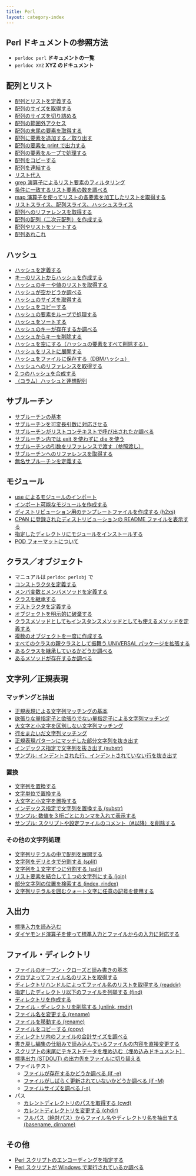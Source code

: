 ```yaml
---
title: Perl
layout: category-index
---
```


Perl ドキュメントの参照方法
----
- `perldoc perl` **ドキュメントの一覧**
- `perldoc XYZ`  **XYZ のドキュメント**

配列とリスト
----
- [配列とリストを定義する](list/define-array-list.html)
- [配列のサイズを取得する](list/get-array-size.html)
- [配列のサイズを切り詰める](list/shorten-array.html)
- [配列の範囲外アクセス](list/undef.html)
- [配列の末尾の要素を取得する](list/get-last-element.html)
- [配列に要素を追加する／取り出す](list/push-unshift.html)
- [配列の要素を print で出力する](list/print-array.html)
- [配列の要素をループで処理する](list/loop-array.html)
- [配列をコピーする](list/copy-array.html)
- [配列を連結する](list/concat-array.html)
- [リスト代入](list/list-substitution.html)
- [grep 演算子によるリスト要素のフィルタリング](list/grep-list.html)
- [条件に一致するリスト要素の数を調べる](list/grep-count.html)
- [map 演算子を使ってリストの各要素を加工したリストを取得する](list/map-list.html)
- [リストスライス、配列スライス、ハッシュスライス](list/list-slice.html)
- [配列へのリファレンスを取得する](list/reference.html)
- [配列の配列（二次元配列）を作成する](list/two-dimensional-array.html)
- [配列やリストをソートする](list/sort-array.html)
- [配列あれこれ](list/misc.html)

ハッシュ
----
- [ハッシュを定義する](hash/define-hash.html)
- [キーのリストからハッシュを作成する](hash/create-hash-by-map.html)
- [ハッシュのキーや値のリストを取得する](hash/hash-key-value-list.html)
- [ハッシュが空かどうか調べる](hash/check-if-hash-is-empty.html)
- [ハッシュのサイズを取得する](hash/get-hash-size.html)
- [ハッシュをコピーする](hash/copy-hash.html)
- [ハッシュの要素をループで処理する](hash/loop-hash.html)
- [ハッシュをソートする](hash/sort-hash.html)
- [ハッシュのキーが存在するか調べる](hash/check-key.html)
- [ハッシュからキーを削除する](hash/remove-key.html)
- [ハッシュを空にする（ハッシュの要素をすべて削除する）](hash/clear-hash.html)
- [ハッシュをリストに展開する](hash/expand-hash-to-list.html)
- [ハッシュをファイルに保存する（DBMハッシュ）](hash/save-hash-into-file.html)
- [ハッシュへのリファレンスを取得する](hash/reference-to-hash.html)
- [2 つのハッシュを合成する](hash/merge-hash.html)
- [（コラム）ハッシュと連想配列](hash/history-of-name.html)

サブルーチン
----
- [サブルーチンの基本](subroutine/basic.html)
- [サブルーチンを可変長引数に対応させる](subroutine/variable-length-arguments.html)
- [サブルーチンがリストコンテキストで呼び出されたか調べる](subroutine/want-array.html)
- [サブルーチン内では exit を使わずに die を使う](subroutine/use-die-instead-of-exit.html)
- [サブルーチンの引数をリファレンスで渡す（参照渡し）](subroutine/call-by-reference.html)
- [サブルーチンへのリファレンスを取得する](subroutine/reference-to-subroutine.html)
- [無名サブルーチンを定義する](subroutine/anonymous-subroutine.html)

モジュール
----
- [use によるモジュールのインポート](module/import-module.html)
- [インポート可能なモジュールを作成する](module/create-module.html)
- [ディストリビューション用のテンプレートファイルを作成する (h2xs)](module/module-template.html)
- [CPAN に登録されたディストリビューションの README ファイルを表示する](module/cpan-readme.html)
- [指定したディレクトリにモジュールをインストールする](module/install-directory.html)
- [POD フォーマットについて](module/pod.html)

クラス／オブジェクト
----
- マニュアルは `perldoc perlobj` で
- [コンストラクタを定義する](class/constructor.html)
- [メンバ変数とメンバメソッドを定義する](class/member.html)
- [クラスを継承する](class/inherit.html)
- [デストラクタを定義する](class/destructor.html)
- [オブジェクトを明示的に破棄する](class/undef.html)
- [クラスメソッドとしてもインスタンスメソッドとしても使えるメソッドを定義する](class/hybrid-method.html)
- [複数のオブジェクトを一度に作成する](class/bulk-instantiation.html)
- [すべてのクラスの親クラスとして振舞う UNIVERSAL パッケージを拡張する](class/universal.html)
- [あるクラスを継承しているかどうか調べる](class/check-inheritance.html)
- [あるメソッドが存在するか調べる](class/check-method-existence.html)

文字列／正規表現
----

### マッチングと抽出
- [正規表現による文字列マッチングの基本](string/basics-of-regexp.html)
- [欲張りな量指定子と欲張りでない量指定子による文字列マッチング](string/greedy-match.html)
- [大文字と小文字を区別しない文字列マッチング](string/ignore-case.html)
- [行をまたいだ文字列マッチング](string/multi-line-match.html)
- [正規表現パターンにマッチした部分文字列を抜き出す](string/extract.html)
- [インデックス指定で文字列を抜き出す (substr)](string/substr.html)
- [サンプル: インデントされた行、インデントされていない行を抜き出す](string/indented-lines.html)

### 置換
- [文字列を置換する](string/replace-string.html)
- [文字単位で置換する](string/replace-char.html)
- [大文字と小文字を置換する](string/replace-case.html)
- [インデックス指定で文字列を置換する (substr)](string/replace-by-index.html)
- [サンプル: 数値を３桁ごとにカンマを入れて表示する](string/number-with-comma.html)
- [サンプル: スクリプトや設定ファイルのコメント（#以降）を削除する](string/remove-comments.html)

### その他の文字列処理
- [文字列リテラルの中で配列を展開する](string/expand-array.html)
- [文字列をデリミタで分割する (split)](string/split.html)
- [文字列を１文字ずつに分割する (split)](string/split-into-chars.html)
- [リスト要素を結合して１つの文字列にする (join)](string/join.html)
- [部分文字列の位置を検索する (index, rindex)](string/index-rindex.html)
- [文字列リテラルを囲むクォート文字に任意の記号を使用する](string/quote-char.html)

入出力
----
- [標準入力を読み込む](io/read-from-stdio.html)
- [ダイヤモンド演算子を使って標準入力とファイルからの入力に対応する](io/diamond-operator.html)

ファイル・ディレクトリ
----
- [ファイルのオープン・クローズと読み書きの基本](file/basic.html)
- [グロブよってファイル名のリストを取得する](file/glob.html)
- [ディレクトリハンドルによってファイル名のリストを取得する (readdir)](file/readdir.html)
- [指定したディレクトリ以下のファイルを列挙する (find)](file/find.html)
- [ディレクトリを作成する](file/mkdir.html)
- [ファイル・ディレクトリを削除する (unlink, rmdir)](file/unlink-rmdir.html)
- [ファイル名を変更する (rename)](file/rename.html)
- [ファイルを移動する (rename)](file/move.html)
- [ファイルをコピーする (copy)](file/copy.html)
- [ディレクトリ内のファイルの合計サイズを調べる](file/dir-size.html)
- [書き戻し編集の仕組みで読み込んでいるファイルの内容を直接変更する](file/in-place-editing.html)
- [スクリプトの末尾にテキストデータを埋め込む（埋め込みドキュメント）](file/embed-data.html)
- [標準出力 (STDOUT) の出力先をファイルに切り替える](file/redirect-stdout.html)
- ファイルテスト
    - [ファイルが存在するかどうか調べる (if -e)](file/exist.html)
    - [ファイルがしばらく更新されていないかどうか調べる (if -M)](file/last-mod.html)
    - [ファイルサイズを調べる (-s)](file/size.html)
- パス
    - [カレントディレクトリのパスを取得する (cwd)](file/cwd.html)
    - [カレントディレクトリを変更する (chdir)](file/chdir.html)
    - [フルパス（絶対パス）からファイル名やディレクトリ名を抽出する (basename, dirname)](file/basename.html)

その他
----
- [Perl スクリプトのエンコーディングを指定する](misc/script-encoding.html)
- [Perl スクリプトが Windows で実行されているか調べる](misc/run-on-windows.html)


